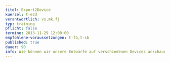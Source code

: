 ```yaml
---
titel: Export2Device
kuerzel: t-e2d
verantwortlich: vs,mk,fj
typ: training
pflicht: false
termine: 2013-11-29 12:00:00
empfohlene-voraussetzungen: t-fb,t-sb
published: true
dauer: 90
info: Wie können wir unsere Entwürfe auf verschiedenen Devices anschauen und überprüfen?
---
```



